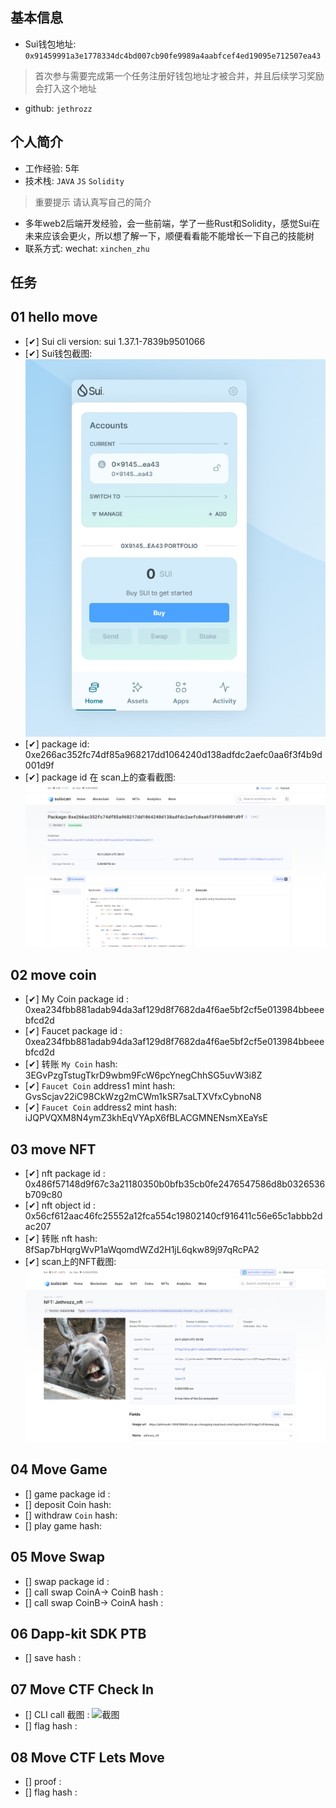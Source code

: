 ## 基本信息
- Sui钱包地址: `0x91459991a3e1778334dc4bd007cb90fe9989a4aabfcef4ed19095e712507ea43`
> 首次参与需要完成第一个任务注册好钱包地址才被合并，并且后续学习奖励会打入这个地址
- github: `jethrozz`

## 个人简介
- 工作经验: 5年
- 技术栈: `JAVA` `JS` `Solidity` 
> 重要提示 请认真写自己的简介
- 多年web2后端开发经验，会一些前端，学了一些Rust和Solidity，感觉Sui在未来应该会更火，所以想了解一下，顺便看看能不能增长一下自己的技能树
- 联系方式: wechat: `xinchen_zhu` 

## 任务

##   01 hello move  
- [✔] Sui cli version: sui 1.37.1-7839b9501066
- [✔] Sui钱包截图: ![Sui钱包截图](./co-learn-2411/images/sui_wallet.png)
- [✔] package id: 0xe266ac352fc74df85a968217dd1064240d138adfdc2aefc0aa6f3f4b9d001d9f
- [✔] package id 在 scan上的查看截图:![Scan截图](./co-learn-2411//images/packageid.png)

##   02 move coin
- [✔] My Coin package id : 0xea234fbb881adab94da3af129d8f7682da4f6ae5bf2cf5e013984bbeeebfcd2d
- [✔] Faucet package id : 0xea234fbb881adab94da3af129d8f7682da4f6ae5bf2cf5e013984bbeeebfcd2d
- [✔] 转账 `My Coin` hash: 3EGvPzgTstugTkrD9wbm9FcW6pcYnegChhSG5uvW3i8Z
- [✔] `Faucet Coin` address1 mint hash: GvsScjav22iC98CkWzg2mCWm1kSR7saLTXVfxCybnoN8
- [✔] `Faucet Coin` address2 mint hash: iJQPVQXM8N4ymZ3khEqVYApX6fBLACGMNENsmXEaYsE

##   03 move NFT
- [✔] nft package id : 0x486f57148d9f67c3a21180350b0bfb35cb0fe2476547586d8b0326536b709c80
- [✔] nft object id : 0x56cf612aac46fc25552a12fca554c19802140cf916411c56e65c1abbb2dac207
- [✔] 转账 nft  hash: 8fSap7bHqrgWvP1aWqomdWZd2H1jL6qkw89j97qRcPA2
- [✔] scan上的NFT截图:![Scan截图](./co-learn-2411//images/jethrozz_nft.png)

##   04 Move Game
- [] game package id :
- [] deposit Coin hash:
- [] withdraw `Coin` hash:
- [] play game hash:

##   05 Move Swap
- [] swap package id :
- [] call swap CoinA-> CoinB  hash :
- [] call swap CoinB-> CoinA  hash :

##   06 Dapp-kit SDK PTB
- [] save hash :

##   07 Move CTF Check In
- [] CLI call 截图 : ![截图](./images/你的图片地址)
- [] flag hash :

##   08 Move CTF Lets Move
- [] proof : 
- [] flag hash :
